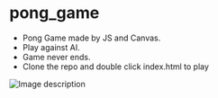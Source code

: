 # pong_game
* Pong Game made by JS and Canvas.
* Play against AI.
* Game never ends.
* Clone the repo and double click index.html to play

![Image description](https://github.com/DanNduati/pong_game/blob/master/images/canvas.png)
